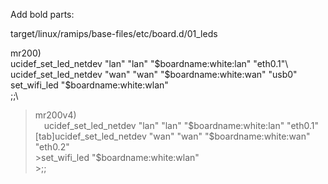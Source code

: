 Add bold parts:

target/linux/ramips/base-files/etc/board.d/01_leds

mr200)\
        ucidef_set_led_netdev "lan" "lan" "$boardname:white:lan" "eth0.1"\
        ucidef_set_led_netdev "wan" "wan" "$boardname:white:wan" "usb0"\
        set_wifi_led "$boardname:white:wlan"\
        ;;\
>mr200v4)  
>&emsp;ucidef_set_led_netdev "lan" "lan" "$boardname:white:lan" "eth0.1"  
[tab]ucidef_set_led_netdev "wan" "wan" "$boardname:white:wan" "eth0.2"  
        >set_wifi_led "$boardname:white:wlan"  
        >;;  
